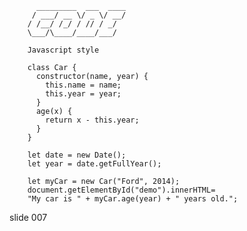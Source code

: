           _________  ___  ____
         / ___/ __ \/ _ \/ __/
        / /__/ /_/ / // / _/
        \___/\____/____/___/

        Javascript style

        class Car {
          constructor(name, year) {
            this.name = name;
            this.year = year;
          }
          age(x) {
            return x - this.year;
          }
        }

        let date = new Date();
        let year = date.getFullYear();

        let myCar = new Car("Ford", 2014);
        document.getElementById("demo").innerHTML=
        "My car is " + myCar.age(year) + " years old.";
















































































slide 007
